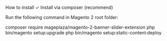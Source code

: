 How to install
✓ Install via composer (recommend)

Run the following command in Magento 2 root folder:

composer require mageplaza/magento-2-banner-slider-extension
php bin/magento setup:upgrade
php bin/magento setup:static-content:deploy
